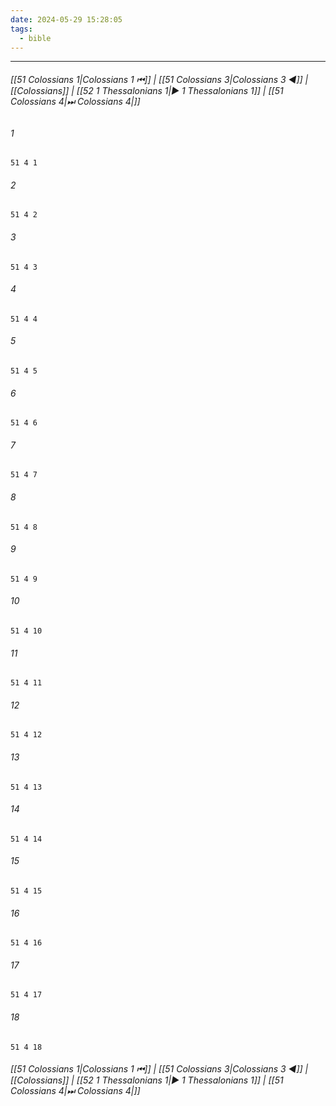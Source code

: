 ```yaml
---
date: 2024-05-29 15:28:05
tags:
  - bible
---
```

___

###### [[51 Colossians 1|Colossians 1 ⏮]] | [[51 Colossians 3|Colossians 3 ◀]] | [[Colossians]] | [[52 1 Thessalonians 1|▶ 1 Thessalonians 1]] | [[51 Colossians 4|⏭ Colossians 4|]]

###### 1
``` verse
51 4 1 
```
###### 2
``` verse
51 4 2 
```
###### 3
``` verse
51 4 3 
```
###### 4
``` verse
51 4 4 
```
###### 5
``` verse
51 4 5 
```
###### 6
``` verse
51 4 6 
```
###### 7
``` verse
51 4 7 
```
###### 8
``` verse
51 4 8 
```
###### 9
``` verse
51 4 9 
```
###### 10
``` verse
51 4 10 
```
###### 11
``` verse
51 4 11 
```
###### 12
``` verse
51 4 12 
```
###### 13
``` verse
51 4 13 
```
###### 14
``` verse
51 4 14 
```
###### 15
``` verse
51 4 15 
```
###### 16
``` verse
51 4 16 
```
###### 17
``` verse
51 4 17 
```
###### 18
``` verse
51 4 18 
```

###### [[51 Colossians 1|Colossians 1 ⏮]] | [[51 Colossians 3|Colossians 3 ◀]] | [[Colossians]] | [[52 1 Thessalonians 1|▶ 1 Thessalonians 1]] | [[51 Colossians 4|⏭ Colossians 4|]]

